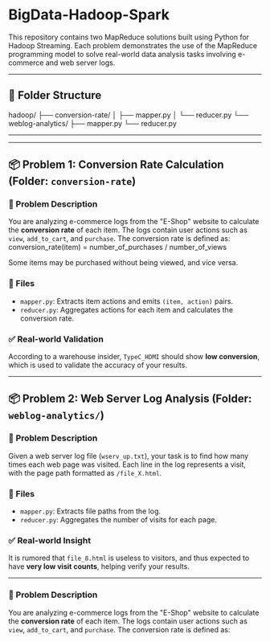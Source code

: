 # BigData-Hadoop-Spark


This repository contains two MapReduce solutions built using Python for Hadoop Streaming. Each problem demonstrates the use of the MapReduce programming model to solve real-world data analysis tasks involving e-commerce and web server logs.

---

## 📁 Folder Structure

hadoop/
├── conversion-rate/
│   ├── mapper.py
│   └── reducer.py
└── weblog-analytics/
    ├── mapper.py
    └── reducer.py

---


---

## 📦 Problem 1: Conversion Rate Calculation (Folder: `conversion-rate`)

### 📝 Problem Description
You are analyzing e-commerce logs from the "E-Shop" website to calculate the **conversion rate** of each item. The logs contain user actions such as `view`, `add_to_cart`, and `purchase`. The conversion rate is defined as:
conversion_rate(item) = number_of_purchases / number_of_views

Some items may be purchased without being viewed, and vice versa.

### 📂 Files
- `mapper.py`: Extracts item actions and emits `(item, action)` pairs.
- `reducer.py`: Aggregates actions for each item and calculates the conversion rate.

### ✅ Real-world Validation
According to a warehouse insider, `TypeC_HDMI` should show **low conversion**, which is used to validate the accuracy of your results.

---

## 📦 Problem 2: Web Server Log Analysis (Folder: `weblog-analytics/`)

### 📝 Problem Description
Given a web server log file (`wserv_up.txt`), your task is to find how many times each web page was visited. Each line in the log represents a visit, with the page path formatted as `/file_X.html`.

### 📂 Files
- `mapper.py`: Extracts file paths from the log.
- `reducer.py`: Aggregates the number of visits for each page.

### ✅ Real-world Insight
It is rumored that `file_8.html` is useless to visitors, and thus expected to have **very low visit counts**, helping verify your results.

---




### 📝 Problem Description
You are analyzing e-commerce logs from the "E-Shop" website to calculate the **conversion rate** of each item. The logs contain user actions such as `view`, `add_to_cart`, and `purchase`. The conversion rate is defined as:


